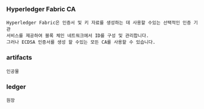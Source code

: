 
### Hyperledger Fabric CA

    Hyperledger Fabric은 인증서 및 키 자료를 생성하는 데 사용할 수있는 선택적인 인증 기관 
    서비스를 제공하여 블록 체인 네트워크에서 ID를 구성 및 관리합니다. 
    그러나 ECDSA 인증서를 생성 할 수있는 모든 CA를 사용할 수 있습니다.
    
  
### artifacts
    인공물
    
### ledger 
    원장
    
    
    
    
    
